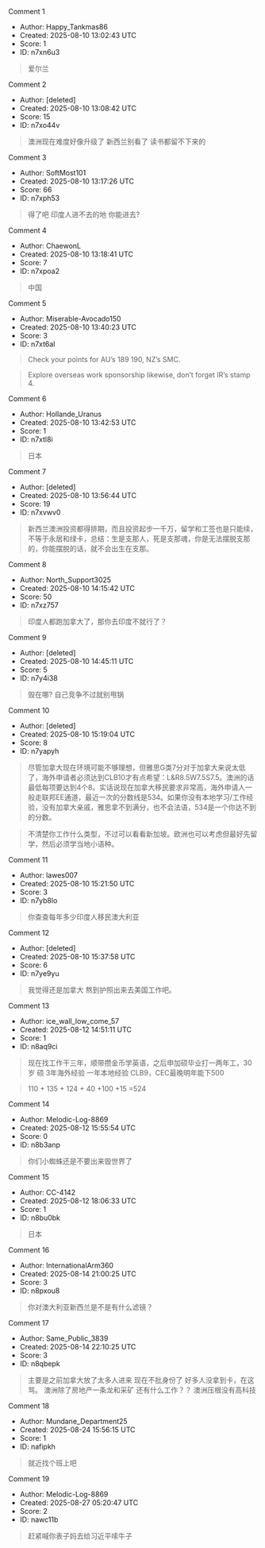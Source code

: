 Comment 1

- Author: Happy_Tankmas86
- Created: 2025-08-10 13:02:43 UTC
- Score: 1
- ID: n7xn6u3

> 爱尔兰

Comment 2

- Author: [deleted]
- Created: 2025-08-10 13:08:42 UTC
- Score: 15
- ID: n7xo44v

> 澳洲现在难度好像升级了 新西兰别看了 读书都留不下来的

Comment 3

- Author: SoftMost101
- Created: 2025-08-10 13:17:26 UTC
- Score: 66
- ID: n7xph53

> 得了吧 印度人进不去的地 你能进去?

Comment 4

- Author: ChaewonL
- Created: 2025-08-10 13:18:41 UTC
- Score: 7
- ID: n7xpoa2

> 中国

Comment 5

- Author: Miserable-Avocado150
- Created: 2025-08-10 13:40:23 UTC
- Score: 3
- ID: n7xt6al

> Check your points for AU’s 189 190, NZ’s SMC.

> Explore overseas work sponsorship likewise, don’t forget IR’s stamp 4.

Comment 6

- Author: Hollande_Uranus
- Created: 2025-08-10 13:42:53 UTC
- Score: 1
- ID: n7xtl8i

> 日本

Comment 7

- Author: [deleted]
- Created: 2025-08-10 13:56:44 UTC
- Score: 19
- ID: n7xvwv0

> 新西兰澳洲投资都得排期，而且投资起步一千万，留学和工签也是只能续，不等于永居和绿卡，总结：生是支那人，死是支那魂，你是无法摆脱支那的，你能摆脱的话，就不会出生在支那。

Comment 8

- Author: North_Support3025
- Created: 2025-08-10 14:15:42 UTC
- Score: 50
- ID: n7xz757

> 印度人都跑加拿大了，那你去印度不就行了？

Comment 9

- Author: [deleted]
- Created: 2025-08-10 14:45:11 UTC
- Score: 5
- ID: n7y4i38

> 毁在哪? 自己竞争不过就别甩锅

Comment 10

- Author: [deleted]
- Created: 2025-08-10 15:19:04 UTC
- Score: 8
- ID: n7yapyh

> 尽管加拿大现在环境可能不够理想，但雅思G类7分对于加拿大来说太低了，海外申请者必须达到CLB10才有点希望：L&R8.5W7.5S7.5。澳洲的话最低每项要达到4个8。实话说现在加拿大移民要求非常高，海外申请人一般走联邦EE通道，最近一次的分数线是534。如果你没有本地学习/工作经验，没有加拿大亲戚，雅思拿不到满分，也不会法语，534是一个你达不到的分数。


> 不清楚你工作什么类型，不过可以看看新加坡。欧洲也可以考虑但最好先留学，然后必须学当地小语种。

Comment 11

- Author: lawes007
- Created: 2025-08-10 15:21:50 UTC
- Score: 3
- ID: n7yb8lo

> 你查查每年多少印度人移民澳大利亚

Comment 12

- Author: [deleted]
- Created: 2025-08-10 15:37:58 UTC
- Score: 6
- ID: n7ye9yu

> 我觉得还是加拿大 熬到护照出来去美国工作吧。

Comment 13

- Author: ice_wall_low_come_57
- Created: 2025-08-12 14:51:11 UTC
- Score: 1
- ID: n8aq9ci

> 现在找工作干三年，顺带攒金币学英语，之后申加硕毕业打一两年工，30岁 硕 3年海外经验 一年本地经验 CLB9，CEC最晚明年能下500

> 110 + 135 + 124 + 40 +100 +15 =524

Comment 14

- Author: Melodic-Log-8869
- Created: 2025-08-12 15:55:54 UTC
- Score: 0
- ID: n8b3anp

> 你们小蜘蛛还是不要出来毁世界了

Comment 15

- Author: CC-4142
- Created: 2025-08-12 18:06:33 UTC
- Score: 1
- ID: n8bu0bk

> 日本

Comment 16

- Author: InternationalArm360
- Created: 2025-08-14 21:00:25 UTC
- Score: 3
- ID: n8pxou8

> 你对澳大利亚新西兰是不是有什么滤镜？

Comment 17

- Author: Same_Public_3839
- Created: 2025-08-14 22:10:25 UTC
- Score: 3
- ID: n8qbepk

> 主要是之前加拿大放了太多人进来 现在不批身份了 好多人没拿到卡，在这骂。 澳洲除了房地产一条龙和采矿 还有什么工作？？ 澳洲压根没有高科技

Comment 18

- Author: Mundane_Department25
- Created: 2025-08-24 15:56:15 UTC
- Score: 1
- ID: nafipkh

> 就近找个班上吧

Comment 19

- Author: Melodic-Log-8869
- Created: 2025-08-27 05:20:47 UTC
- Score: 2
- ID: nawc11b

> 赶紧喊你表子妈去给习近平嗦牛子
